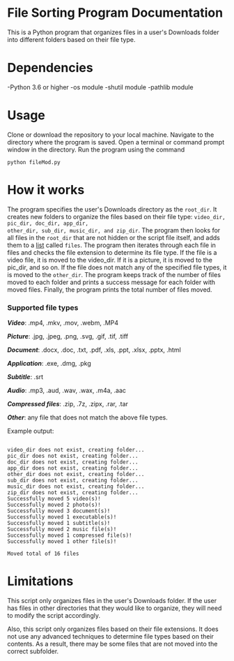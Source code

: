 # File Sorting Program Documentation

This is a Python program that organizes files in a user's Downloads folder into different folders based on their file type.

# Dependencies

-Python 3.6 or higher
-os module
-shutil module
-pathlib module

# Usage

Clone or download the repository to your local machine.
Navigate to the directory where the program is saved.
Open a terminal or command prompt window in the directory.
Run the program using the command <pre><code>python fileMod.py</code></pre>

# How it works

The program specifies the user's Downloads directory as the <code>root_dir</code>.
It creates new folders to organize the files based on their file type: <code>video_dir, pic_dir, doc_dir, app_dir, other_dir, sub_dir, music_dir, and zip_dir</code>.
The program then looks for all files in the <code>root_dir</code> that are not hidden or the script file itself, and adds them to a [list](https://www.w3schools.com/python/python_lists.asp) called <code>files</code>.
The program then iterates through each file in files and checks the file extension to determine its file type.
If the file is a video file, it is moved to the video_dir. If it is a picture, it is moved to the pic_dir, and so on.
If the file does not match any of the specified file types, it is moved to the <code>other_dir</code>.
The program keeps track of the number of files moved to each folder and prints a success message for each folder with moved files.
Finally, the program prints the total number of files moved.

### Supported file types

***Video***: .mp4, .mkv, .mov, .webm, .MP4

***Picture***: .jpg, .jpeg, .png, .svg, .gif, .tif, .tiff

***Document***: .docx, .doc, .txt, .pdf, .xls, .ppt, .xlsx, .pptx, .html

***Application***: .exe, .dmg, .pkg

***Subtitle***: .srt

***Audio***: .mp3, .aud, .wav, .wax, .m4a, .aac

***Compressed files***: .zip, .7z, .zipx, .rar, .tar

***Other***: any file that does not match the above file types.

Example output:
<pre><code>
video_dir does not exist, creating folder...
pic_dir does not exist, creating folder...
doc_dir does not exist, creating folder...
app_dir does not exist, creating folder...
other_dir does not exist, creating folder...
sub_dir does not exist, creating folder...
music_dir does not exist, creating folder...
zip_dir does not exist, creating folder...
Successfully moved 5 video(s)!
Successfully moved 2 photo(s)!
Successfully moved 3 document(s)!
Successfully moved 1 executable(s)!
Successfully moved 1 subtitle(s)!
Successfully moved 2 music file(s)!
Successfully moved 1 compressed file(s)!
Successfully moved 1 other file(s)!

Moved total of 16 files
</pre></code>
# Limitations

This script only organizes files in the user's Downloads folder. If the user has files in other directories that they would like to organize, they will need to modify the script accordingly.

Also, this script only organizes files based on their file extensions. It does not use any advanced techniques to determine file types based on their contents. As a result, there may be some files that are not moved into the correct subfolder.

